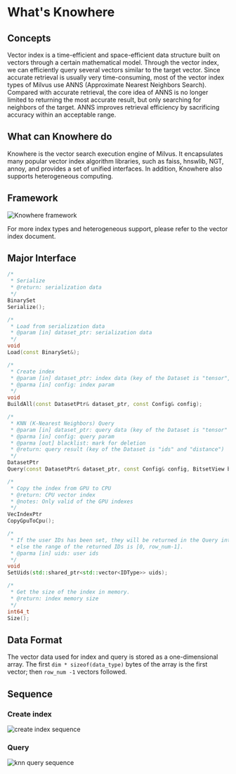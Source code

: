 # What's Knowhere

## Concepts

Vector index is a time-efficient and space-efficient data structure built on vectors through a certain mathematical model. Through the vector index, we can efficiently query several vectors similar to the target vector.
Since accurate retrieval is usually very time-consuming, most of the vector index types of Milvus use ANNS (Approximate Nearest Neighbors Search). Compared with accurate retrieval, the core idea of ANNS is no longer limited to returning the most accurate result, but only searching for neighbors of the target. ANNS improves retrieval efficiency by sacrificing accuracy within an acceptable range.

## What can Knowhere do

Knowhere is the vector search execution engine of Milvus. It encapsulates many popular vector index algorithm libraries, such as faiss, hnswlib, NGT, annoy, and provides a set of unified interfaces. In addition, Knowhere also supports heterogeneous computing.

## Framework

![Knowhere framework](graphs/knowhere_framework.png)

For more index types and heterogeneous support, please refer to the vector index document.

## Major Interface

```C++
/*
 * Serialize
 * @return: serialization data
 */
BinarySet
Serialize();

/*
 * Load from serialization data
 * @param [in] dataset_ptr: serialization data
 */
void
Load(const BinarySet&);

/*
 * Create index
 * @param [in] dataset_ptr: index data (key of the Dataset is "tensor", "rows" and "dim")
 * @parma [in] config: index param
 */
void
BuildAll(const DatasetPtr& dataset_ptr, const Config& config);

/*
 * KNN (K-Nearest Neighbors) Query
 * @param [in] dataset_ptr: query data (key of the Dataset is "tensor" and "rows")
 * @parma [in] config: query param
 * @parma [out] blacklist: mark for deletion
 * @return: query result (key of the Dataset is "ids" and "distance")
 */
DatasetPtr
Query(const DatasetPtr& dataset_ptr, const Config& config, BitsetView blacklist);

/*
 * Copy the index from GPU to CPU
 * @return: CPU vector index
 * @notes: Only valid of the GPU indexes
 */
VecIndexPtr
CopyGpuToCpu();

/*
 * If the user IDs has been set, they will be returned in the Query interface;
 * else the range of the returned IDs is [0, row_num-1].
 * @parma [in] uids: user ids
 */
void
SetUids(std::shared_ptr<std::vector<IDType>> uids);

/*
 * Get the size of the index in memory.
 * @return: index memory size
 */
int64_t
Size();
```

## Data Format

The vector data used for index and query is stored as a one-dimensional array.
The first `dim * sizeof(data_type)` bytes of the array is the first vector; then `row_num -1` vectors followed.

## Sequence

### Create index

![create index sequence](graphs/create_index.png)

### Query

![knn query sequence](graphs/knn_query.png)
